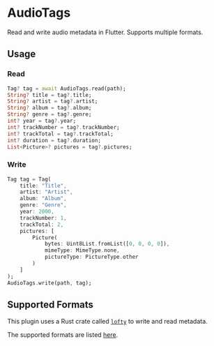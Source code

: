 # AudioTags

Read and write audio metadata in Flutter. Supports multiple formats.

## Usage

### Read

```dart
Tag? tag = await AudioTags.read(path);
String? title = tag?.title;
String? artist = tag?.artist;
String? album = tag?.album;
String? genre = tag?.genre;
int? year = tag?.year;
int? trackNumber = tag?.trackNumber;
int? trackTotal = tag?.trackTotal;
int? duration = tag?.duration;
List<Picture>? pictures = tag?.pictures;
```

### Write

```dart
Tag tag = Tag(
    title: "Title",
    artist: "Artist",
    album: "Album",
    genre: "Genre",
    year: 2000,
    trackNumber: 1,
    trackTotal: 2,
    pictures: [
        Picture(
            bytes: Uint8List.fromList([0, 0, 0, 0]),
            mimeType: MimeType.none,
            pictureType: PictureType.other
        )
    ]
);
AudioTags.write(path, tag);
```

## Supported Formats

This plugin uses a Rust crate called [`lofty`](https://github.com/Serial-ATA/lofty-rs) to write and read metadata.

The supported formats are listed [here](https://github.com/Serial-ATA/lofty-rs/blob/main/SUPPORTED_FORMATS.md).
